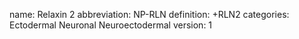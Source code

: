 name: Relaxin 2
abbreviation: NP-RLN
definition: +RLN2
categories: Ectodermal Neuronal Neuroectodermal
version: 1
